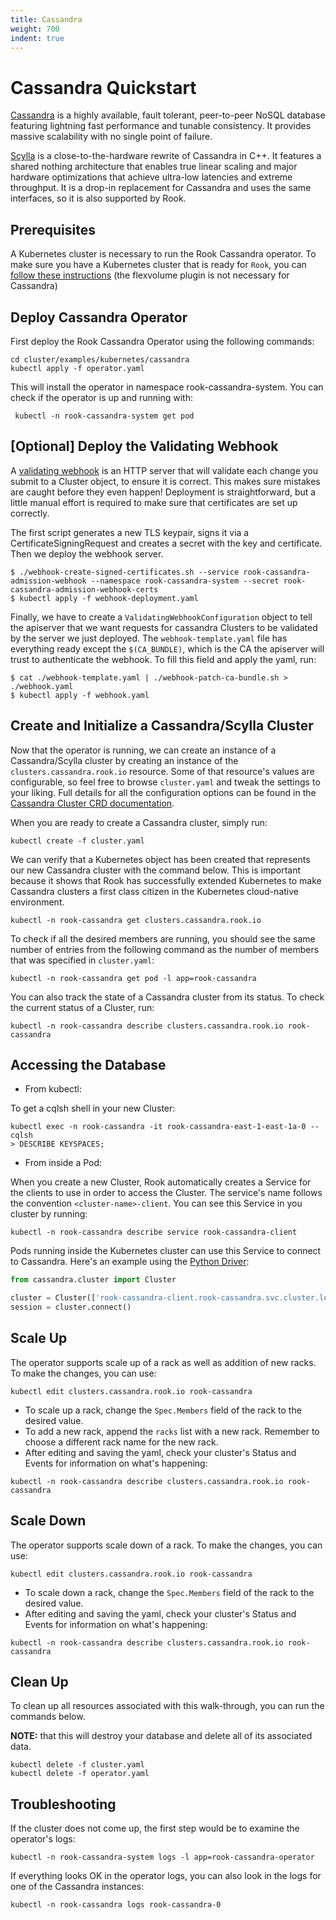 ```yaml
---
title: Cassandra
weight: 700
indent: true
---
```


# Cassandra Quickstart

[Cassandra](http://cassandra.apache.org/) is a highly available, fault tolerant, peer-to-peer NoSQL database featuring lightning fast performance and tunable consistency. It provides massive scalability with no single point of failure.

[Scylla](https://www.scylladb.com) is a close-to-the-hardware rewrite of Cassandra in C++. It features a shared nothing architecture that enables true linear scaling and major hardware optimizations that achieve ultra-low latencies and extreme throughput. It is a drop-in replacement for Cassandra and uses the same interfaces, so it is also supported by Rook.

## Prerequisites

A Kubernetes cluster is necessary to run the Rook Cassandra operator.
To make sure you have a Kubernetes cluster that is ready for `Rook`, you can [follow these instructions](k8s-pre-reqs.md) (the flexvolume plugin is not necessary for Cassandra)
 
## Deploy Cassandra Operator

First deploy the Rook Cassandra Operator using the following commands:

```console
cd cluster/examples/kubernetes/cassandra
kubectl apply -f operator.yaml
```

This will install the operator in namespace rook-cassandra-system. You can check if the operator is up and running with:
 
 ```console
  kubectl -n rook-cassandra-system get pod
 ```
 
## [Optional] Deploy the Validating Webhook

A [validating webhook](https://kubernetes.io/docs/reference/access-authn-authz/admission-controllers/#validatingadmissionwebhook) is an HTTP server that will validate each change you submit to a Cluster object, to ensure it is correct. This makes sure mistakes are caught before they even happen! Deployment is straightforward, but a little manual effort is required to make sure that certificates are set up correctly.

The first script generates a new TLS keypair, signs it via a CertificateSigningRequest and creates a secret with the key and certificate. Then we deploy the webhook server.
```console
$ ./webhook-create-signed-certificates.sh --service rook-cassandra-admission-webhook --namespace rook-cassandra-system --secret rook-cassandra-admission-webhook-certs
$ kubectl apply -f webhook-deployment.yaml
```

Finally, we have to create a `ValidatingWebhookConfiguration` object to tell the apiserver that we want requests for cassandra Clusters to be validated by the server we just deployed. The `webhook-template.yaml` file has everything ready except the `$(CA_BUNDLE)`, which is the CA the apiserver will trust to authenticate the webhook. To fill this field and apply the yaml, run:
```console
$ cat ./webhook-template.yaml | ./webhook-patch-ca-bundle.sh > ./webhook.yaml
$ kubectl apply -f webhook.yaml
```
 
## Create and Initialize a Cassandra/Scylla Cluster

Now that the operator is running, we can create an instance of a Cassandra/Scylla cluster by creating an instance of the `clusters.cassandra.rook.io` resource.
Some of that resource's values are configurable, so feel free to browse `cluster.yaml` and tweak the settings to your liking.
Full details for all the configuration options can be found in the [Cassandra Cluster CRD documentation](cassandra-cluster-crd.md).

When you are ready to create a Cassandra cluster, simply run:

```console
kubectl create -f cluster.yaml
```

We can verify that a Kubernetes object has been created that represents our new Cassandra cluster with the command below.
This is important because it shows that Rook has successfully extended Kubernetes to make Cassandra clusters a first class citizen in the Kubernetes cloud-native environment.

```console
kubectl -n rook-cassandra get clusters.cassandra.rook.io
```

To check if all the desired members are running, you should see the same number of entries from the following command as the number of members that was specified in `cluster.yaml`:

```console
kubectl -n rook-cassandra get pod -l app=rook-cassandra
```

You can also track the state of a Cassandra cluster from its status. To check the current status of a Cluster, run:

```console
kubectl -n rook-cassandra describe clusters.cassandra.rook.io rook-cassandra
```

## Accessing the Database

* From kubectl:

To get a cqlsh shell in your new Cluster:
```console
kubectl exec -n rook-cassandra -it rook-cassandra-east-1-east-1a-0 -- cqlsh
> DESCRIBE KEYSPACES;
```


* From inside a Pod:

When you create a new Cluster, Rook automatically creates a Service for the clients to use in order to access the Cluster. The service's name follows the convention `<cluster-name>-client`. You can see this Service in you cluster by running:
```console
kubectl -n rook-cassandra describe service rook-cassandra-client
```
Pods running inside the Kubernetes cluster can use this Service to connect to Cassandra.
Here's an example using the [Python Driver](https://github.com/datastax/python-driver):
```python
from cassandra.cluster import Cluster

cluster = Cluster(['rook-cassandra-client.rook-cassandra.svc.cluster.local'])
session = cluster.connect()
```

## Scale Up

The operator supports scale up of a rack as well as addition of new racks. To make the changes, you can use:
```console
kubectl edit clusters.cassandra.rook.io rook-cassandra
```
* To scale up a rack, change the `Spec.Members` field of the rack to the desired value.
* To add a new rack, append the `racks` list with a new rack. Remember to choose a different rack name for the new rack.
* After editing and saving the yaml, check your cluster's Status and Events for information on what's happening:  
```console
kubectl -n rook-cassandra describe clusters.cassandra.rook.io rook-cassandra 
```

 
## Scale Down

The operator supports scale down of a rack. To make the changes, you can use:
```console
kubectl edit clusters.cassandra.rook.io rook-cassandra
```
* To scale down a rack, change the `Spec.Members` field of the rack to the desired value.
* After editing and saving the yaml, check your cluster's Status and Events for information on what's happening:
```console
kubectl -n rook-cassandra describe clusters.cassandra.rook.io rook-cassandra
```
  
## Clean Up
 
To clean up all resources associated with this walk-through, you can run the commands below.

**NOTE:** that this will destroy your database and delete all of its associated data.

```console
kubectl delete -f cluster.yaml
kubectl delete -f operator.yaml
```

## Troubleshooting

If the cluster does not come up, the first step would be to examine the operator's logs:

```console
kubectl -n rook-cassandra-system logs -l app=rook-cassandra-operator
```

If everything looks OK in the operator logs, you can also look in the logs for one of the Cassandra instances:

```console
kubectl -n rook-cassandra logs rook-cassandra-0
```
